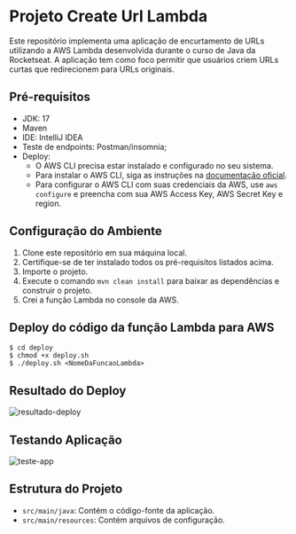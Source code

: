 # Projeto Create Url Lambda

Este repositório implementa uma aplicação de encurtamento de URLs utilizando a AWS Lambda desenvolvida durante o curso de Java da Rocketseat. 
A aplicação tem como foco permitir que usuários criem URLs curtas que redirecionem para URLs originais.  

## Pré-requisitos

- JDK: 17 
- Maven
- IDE: IntelliJ IDEA
- Teste de endpoints: Postman/insomnia; 
- Deploy: 
   - O AWS CLI precisa estar instalado e configurado no seu sistema.
   - Para instalar o AWS CLI, siga as instruções na [documentação oficial](https://docs.aws.amazon.com/cli/latest/userguide/install-cliv2.html).
   - Para configurar o AWS CLI com suas credenciais da AWS, use `aws configure` e preencha com sua AWS Access Key, AWS Secret Key e region.
   

## Configuração do Ambiente

1. Clone este repositório em sua máquina local.
2. Certifique-se de ter instalado todos os pré-requisitos listados acima.
3. Importe o projeto.
4. Execute o comando `mvn clean install` para baixar as dependências e construir o projeto.
5. Crei a função Lambda no console da AWS.

## Deploy do código da função Lambda para AWS


```
$ cd deploy
$ chmod +x deploy.sh 
$ ./deploy.sh <NomeDaFuncaoLambda>
```
## Resultado do Deploy

![resultado-deploy](https://raw.githubusercontent.com/Jefferson-LFS/url-shortner/refs/heads/dev/screenshots/deploy-print-shell.png?token=GHSAT0AAAAAACZF7D7WNSORIF5VWQC3VJWYZZ4DRPA)

## Testando Aplicação

![teste-app](https://raw.githubusercontent.com/Jefferson-LFS/url-shortner/refs/heads/dev/screenshots/teste-function-postman.png?token=GHSAT0AAAAAACZF7D7WVTFYQGXQNKV7SGXGZZ4DVOA)

## Estrutura do Projeto

- `src/main/java`: Contém o código-fonte da aplicação.
- `src/main/resources`: Contém arquivos de configuração.
